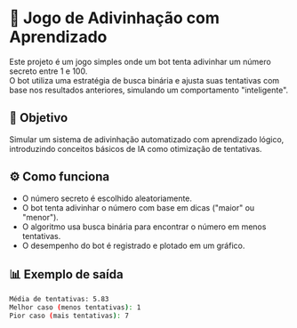 # 🤖 Jogo de Adivinhação com Aprendizado

Este projeto é um jogo simples onde um bot tenta adivinhar um número secreto entre 1 e 100.  
O bot utiliza uma estratégia de busca binária e ajusta suas tentativas com base nos resultados anteriores, simulando um comportamento "inteligente".

## 📌 Objetivo

Simular um sistema de adivinhação automatizado com aprendizado lógico, introduzindo conceitos básicos de IA como otimização de tentativas.

## ⚙️ Como funciona

- O número secreto é escolhido aleatoriamente.
- O bot tenta adivinhar o número com base em dicas ("maior" ou "menor").
- O algoritmo usa busca binária para encontrar o número em menos tentativas.
- O desempenho do bot é registrado e plotado em um gráfico.

## 📊 Exemplo de saída

```bash
Média de tentativas: 5.83
Melhor caso (menos tentativas): 1
Pior caso (mais tentativas): 7
